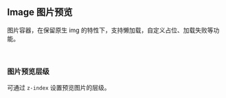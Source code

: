 <div class="demo-header">
<p class="overviewicon">
  <span class="wapi-ui-alert"/>
</p>

## Image 图片预览

<nova-uxlink widget-name="Image"></nova-uxlink>

图片容器，在保留原生 img 的特性下，支持懒加载，自定义占位、加载失败等功能。

<br>
</div>

### 图片预览层级

可通过 `z-index` 设置预览图片的层级。

<nova-demo-view link="image/preview-z-index"></nova-demo-view>
